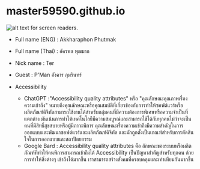 # master59590.github.io
![alt text for screen readers](/path/to/20231011_095833.jpg "Text to show on mouseover").
+ Full name (ENG) : Akkharaphon Phutmak
+ Full name (Thai) : อัครพล พุฒมาก
+ Nick name : Ter
+ Guest : P'Man อังคาร ภุมรินทร์ 

+ Accessibility
  + ChatGPT :"Accessibility quality attributes" หรือ "คุณลักษณะคุณภาพเรื่องความเข้าถึง" หมายถึงคุณลักษณะหรือคุณสมบัติที่เกี่ยวข้องกับการทำให้ซอฟต์แวร์หรือผลิตภัณฑ์ดิจิทัลสามารถใช้งานได้สำหรับกลุ่มคนที่มีความต้องการพิเศษหรือความจำเป็นที่แตกต่าง มันเน้นการทำให้เทคโนโลยีมีความสมบูรณ์และสามารถใช้ได้กับทุกคนไม่ว่าจะเป็นคนที่มีสิทธิ์สุขสบายหรือผู้มีภาวะพิการ คุณลักษณะเรื่องความเข้าถึงมีความสำคัญในการออกแบบและพัฒนาซอฟต์แวร์และผลิตภัณฑ์ดิจิทัล และมักถูกตั้งเป็นเกณฑ์สำหรับการตัดสินใจในการออกแบบและสถาปัตยกรรม
  + Google Bard : Accessibility quality attributes คือ ลักษณะของระบบหรือผลิตภัณฑ์ที่ทําให้คนพิการสามารถเข้าถึงได้ 
Accessibility เป็นปัญหาสำคัญสำหรับทุกคน ด้วยการทำให้สิ่งต่างๆ เข้าถึงได้มากขึ้น เราสามารถสร้างสังคมที่ครอบคลุมและเท่าเทียมกันมากขึ้น
